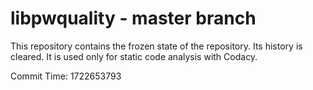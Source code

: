 # libpwquality - master branch

This repository contains the frozen state of the repository.
Its history is cleared. It is used only for static code
analysis with Codacy.

Commit Time: 1722653793